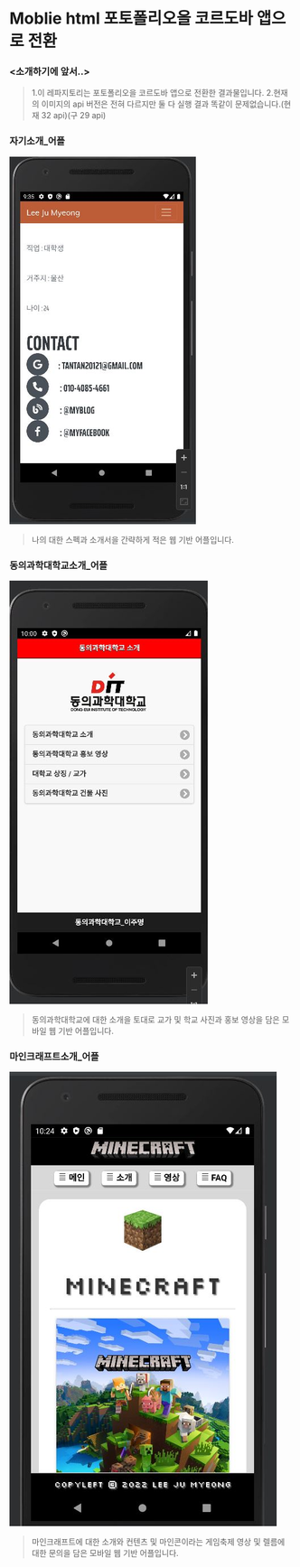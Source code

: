 # Moblie html 포토폴리오을 코르도바 앱으로 전환
### <소개하기에 앞서..>
>1.이 레파지토리는 포토폴리오을 코르도바 앱으로 전환한 결과물입니다.
>2.현재의 이미지의 api 버전은 전혀 다르지만 둘 다 실행 결과 똑같이 문제없습니다.(현재 32 api)(구 29 api)

### 자기소개_어플
  ![자기소개](/자기소개서_앱.JPG)
  > 나의 대한 스펙과 소개서을 간략하게 적은 웹 기반 어플입니다.
### 동의과학대학교소개_어플
  ![동의과학대학교](/동의과학대학교_앱.JPG)
  > 동의과학대학교에 대한 소개을 토대로 교가 및 학교 사진과 홍보 영상을 담은 모바일 웹 기반 어플입니다.
### 마인크래프트소개_어플
  ![마인크래프트](/마인크래프트_앱.JPG)
  > 마인크래프트에 대한 소개와 컨텐츠 및 마인콘이라는 게임축제 영상 및 렐름에 대한 문의을 담은 모바일 웹 기반 어플입니다.
